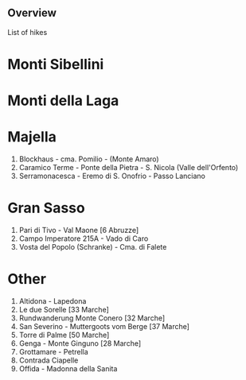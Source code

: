 ## Overview

List of hikes

# Monti Sibellini

# Monti della Laga

# Majella

1. Blockhaus - cma. Pomilio - (Monte Amaro)
1. Caramico Terme - Ponte della Pietra - S. Nicola (Valle dell'Orfento)
1. Serramonacesca - Eremo di S. Onofrio - Passo Lanciano

# Gran Sasso

1. Pari di Tivo - Val Maone [6 Abruzze]
1. Campo Imperatore 215A - Vado di Caro
1. Vosta del Popolo (Schranke) - Cma. di Falete

# Other

1. Altidona - Lapedona
1. Le due Sorelle [33 Marche]
1. Rundwanderung Monte Conero [32 Marche]
1. San Severino - Muttergoots vom Berge [37 Marche]
1. Torre di Palme [50 Marche]
1. Genga - Monte Ginguno [28 Marche]
1. Grottamare - Petrella
1. Contrada Ciapelle
1. Offida - Madonna della Sanita